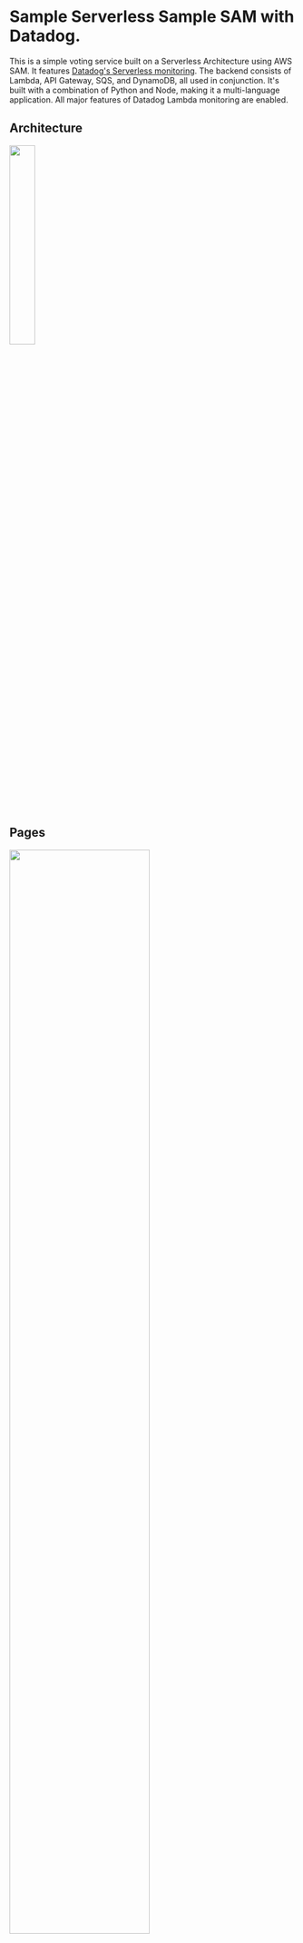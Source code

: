 # Sample Serverless Sample SAM with Datadog.

This is a simple voting service built on a Serverless Architecture using AWS SAM. It features [Datadog's Serverless monitoring](https://docs.datadoghq.com/serverless/). The backend consists of Lambda, API Gateway, SQS, and DynamoDB, all used in conjunction. It's built with a combination of Python and Node, making it a multi-language application. All major features of Datadog Lambda monitoring are enabled.

## Architecture
<img src="https://img1.daumcdn.net/thumb/R1280x0/?scode=mtistory2&fname=https%3A%2F%2Fblog.kakaocdn.net%2Fdn%2FbwPYVu%2FbtsacgylnCk%2F6sYxokqPW2RpQxVDmzWzqK%2Fimg.png" style="width:30%; height:30%"/>

## Pages
<img src="https://img1.daumcdn.net/thumb/R1280x0/?scode=mtistory2&fname=https%3A%2F%2Fblog.kakaocdn.net%2Fdn%2FptnsN%2Fbtr93lHBVfy%2FKTcWZHlSpkkvLm8QKURAfK%2Fimg.png" style="width:70%; height:70%"/>

<img src="https://img1.daumcdn.net/thumb/R1280x0/?scode=mtistory2&fname=https%3A%2F%2Fblog.kakaocdn.net%2Fdn%2FdfKxYj%2Fbtr91yt61S5%2Fx0HsnMNH9oU7o1I15IXPL1%2Fimg.png" style="width:70%; height:70%"/>

<img src="https://img1.daumcdn.net/thumb/R1280x0/?scode=mtistory2&fname=https%3A%2F%2Fblog.kakaocdn.net%2Fdn%2FnndhH%2FbtsaceHi5z3%2FkWzBc82NU7Fl1R1v1vc6EK%2Fimg.png" style="width:70%; height:70%"/>

---
